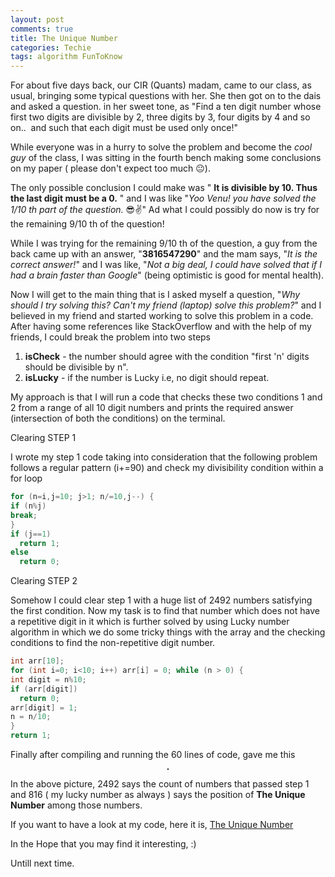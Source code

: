 ```yaml
---
layout: post
comments: true
title: The Unique Number
categories: Techie
tags: algorithm FunToKnow
---
```

For about five days back, our CIR (Quants) madam, came to our class, as usual, bringing some typical questions with her. She then got on to the dais and asked a question. in her sweet tone, as "Find a ten digit number whose first two digits are divisible by 2, three digits by 3, four digits by 4 and so on..  and such that each digit must be used only once!"


While everyone was in a hurry to solve the problem and become the *cool guy* of the class, I was sitting in the fourth bench making some conclusions on my paper ( please don't expect too much 😐).


The only possible conclusion I could make was " **It is divisible by 10. Thus the last digit must be a 0.** " and I was like "*Yoo Venu! you have solved the 1/10 th part of the question.* 😎✌" Ad what I could possibly do now is try for the remaining 9/10 th of the question!


While I was trying for the remaining 9/10 th of the question, a guy from the back came up with an answer, "**3816547290**" and the mam says, "*It is the correct answer!*" and I was like, "*Not a big deal, I could have solved that if I had a brain faster than Google*" (being optimistic is good for mental health).

Now I will get to the main thing that is I asked myself a question, "*Why should I try solving this? Can't my friend (laptop) solve this problem?*" and I believed in my friend and started working to solve this problem in a code. After having some references like StackOverflow and with the help of my friends, I could break the problem into two steps
1. **isCheck** - the number should agree with the condition "first 'n' digits should be divisible by n".
2. **isLucky** - if the number is Lucky i.e, no digit should repeat.


My approach is that I will run a code that checks these two conditions 1 and 2 from a range of all 10 digit numbers and prints the required answer (intersection of both the conditions) on the terminal.


Clearing STEP 1

I wrote my step 1 code taking into consideration that the following problem follows a regular pattern (i+=90) and check my divisibility condition within a for loop

```c
for (n=i,j=10; j>1; n/=10,j--) {
if (n%j)
break;
}
if (j==1)
  return 1;
else
  return 0;
```

Clearing STEP 2

Somehow I could clear step 1 with a huge list of 2492 numbers satisfying the first condition. Now my task is to find that number which does not have a repetitive digit in it which is further solved by using Lucky number algorithm in which we do some tricky things with the array and the checking conditions to find the non-repetitive digit number.

```c
int arr[10];
for (int i=0; i<10; i++) arr[i] = 0; while (n > 0) {
int digit = n%10;
if (arr[digit])
  return 0;
arr[digit] = 1;
n = n/10;
}
return 1;
```

Finally after compiling and running the 60 lines of code, gave me this

<p align="center">
  <img title="Screenshot of my terminal" src="/blog/public/img/unique-no.png" alt="" style="border: 1px solid">
</p>

In the above picture, 2492 says the count of numbers that passed step 1 and 816 ( my lucky number as always ) says the position of **The Unique Number** among those numbers.

If you want to have a look at my code, here it is, [The Unique Number](https://github.com/vchrombie/Misc/blob/master/solution.c)

In the Hope that you may find it interesting, :)

Untill next time.
